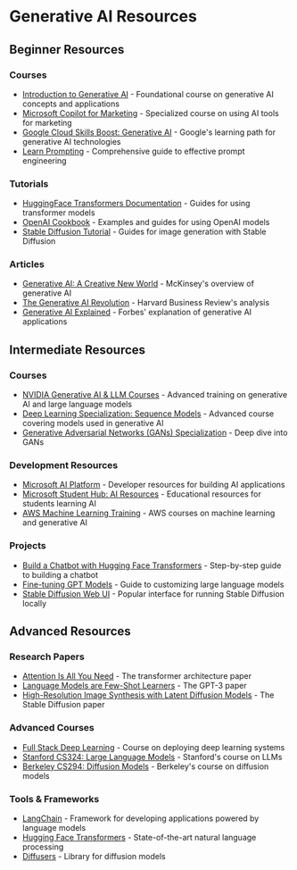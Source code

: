 # Generative AI Resources

## Beginner Resources

### Courses

- [Introduction to Generative AI](https://www.coursera.org/learn/introduction-to-generative-ai) - Foundational course on generative AI concepts and applications
- [Microsoft Copilot for Marketing](https://www.coursera.org/specializations/microsoft-copilotformarketing) - Specialized course on using AI tools for marketing
- [Google Cloud Skills Boost: Generative AI](https://www.cloudskillsboost.google/paths/118) - Google's learning path for generative AI technologies
- [Learn Prompting](https://learnprompting.org) - Comprehensive guide to effective prompt engineering

### Tutorials

- [HuggingFace Transformers Documentation](https://huggingface.co/docs/transformers/index) - Guides for using transformer models
- [OpenAI Cookbook](https://github.com/openai/openai-cookbook) - Examples and guides for using OpenAI models
- [Stable Diffusion Tutorial](https://stable-diffusion-art.com/) - Guides for image generation with Stable Diffusion

### Articles

- [Generative AI: A Creative New World](https://www.mckinsey.com/capabilities/mckinsey-digital/our-insights/generative-ai-a-creative-new-world) - McKinsey's overview of generative AI
- [The Generative AI Revolution](https://hbr.org/2023/11/the-generative-ai-revolution) - Harvard Business Review's analysis
- [Generative AI Explained](https://www.forbes.com/sites/bernardmarr/2023/03/09/the-best-examples-of-what-you-can-do-with-chatgpt/) - Forbes' explanation of generative AI applications

## Intermediate Resources

### Courses

- [NVIDIA Generative AI & LLM Courses](https://learn.nvidia.com/en-us/training/self-paced-courses?section=self-paced-courses&tab=generative-ai-llm) - Advanced training on generative AI and large language models
- [Deep Learning Specialization: Sequence Models](https://www.coursera.org/learn/nlp-sequence-models) - Advanced course covering models used in generative AI
- [Generative Adversarial Networks (GANs) Specialization](https://www.coursera.org/specializations/generative-adversarial-networks-gans) - Deep dive into GANs

### Development Resources

- [Microsoft AI Platform](https://learn.microsoft.com/en-us/ai/?tabs=developer) - Developer resources for building AI applications
- [Microsoft Student Hub: AI Resources](https://learn.microsoft.com/en-us/training/student-hub/?WT.mc_id=academic-77998-cacaste) - Educational resources for students learning AI
- [AWS Machine Learning Training](https://aws.amazon.com/training/learn-about/machine-learning/) - AWS courses on machine learning and generative AI

### Projects

- [Build a Chatbot with Hugging Face Transformers](https://huggingface.co/blog/how-to-build-a-pipeline) - Step-by-step guide to building a chatbot
- [Fine-tuning GPT Models](https://platform.openai.com/docs/guides/fine-tuning) - Guide to customizing large language models
- [Stable Diffusion Web UI](https://github.com/AUTOMATIC1111/stable-diffusion-webui) - Popular interface for running Stable Diffusion locally

## Advanced Resources

### Research Papers

- [Attention Is All You Need](https://arxiv.org/abs/1706.03762) - The transformer architecture paper
- [Language Models are Few-Shot Learners](https://arxiv.org/abs/2005.14165) - The GPT-3 paper
- [High-Resolution Image Synthesis with Latent Diffusion Models](https://arxiv.org/abs/2112.10752) - The Stable Diffusion paper

### Advanced Courses

- [Full Stack Deep Learning](https://fullstackdeeplearning.com/) - Course on deploying deep learning systems
- [Stanford CS324: Large Language Models](https://stanford-cs324.github.io/winter2022/) - Stanford's course on LLMs
- [Berkeley CS294: Diffusion Models](https://sites.google.com/view/berkeley-cs294-diffusion-models) - Berkeley's course on diffusion models

### Tools & Frameworks

- [LangChain](https://www.langchain.com/) - Framework for developing applications powered by language models
- [Hugging Face Transformers](https://github.com/huggingface/transformers) - State-of-the-art natural language processing
- [Diffusers](https://github.com/huggingface/diffusers) - Library for diffusion models

